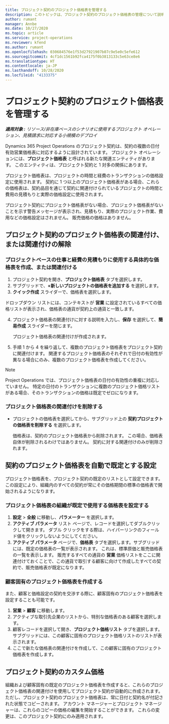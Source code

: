 ```yaml
---
title: プロジェクト契約のプロジェクト価格表を管理する
description: このトピックは、プロジェクト契約のプロジェクト価格表の管理について説明します。
author: rumant
manager: Annbe
ms.date: 10/27/2020
ms.topic: article
ms.service: project-operations
ms.reviewer: kfend
ms.author: rumant
ms.openlocfilehash: 030684576e1f53d27921907b07c9e5e0c5efe612
ms.sourcegitcommit: 4cf1dc1561b92fca4175f0b3813133c5e63ce8e6
ms.translationtype: HT
ms.contentlocale: ja-JP
ms.lasthandoff: 10/28/2020
ms.locfileid: "4133375"
---
```

# <a name="manage-project-price-lists-on-project-contracts"></a>プロジェクト契約のプロジェクト価格表を管理する

_**適用対象 :** リソース/非在庫ベースのシナリオに使用するプロジェクト オペレーション、見積請求に対応する小規模のデプロイ_

Dynamics 365 Project Operations のプロジェクト契約は、契約の複数の日付有効営業価格表に対応するように設計されています。 プロジェクト オペレーションには、**プロジェクト価格表** と呼ばれる新たな関連エンティティがあります。 このエンティティは、プロジェクト契約と 1 対多の関係にあります。

プロジェクト価格表は、プロジェクトの時間と経費のトランザクションの価格設定に使用されます。 契約に 1 つ以上のプロジェクト価格表がある場合、これらの価格表は、契約品目を通じて契約に関連付けられているプロジェクトの時間と費用の見積もりと実際の価格設定に使用されます。

プロジェクト契約にプロジェクト価格表がない場合、プロジェクト価格表がないことを示す警告メッセージが表示され、見積もり、実際のプロジェクト作業、費用などの価格設定はされません。 販売価格の価格はありません。

## <a name="associate-or-unassociate-a-project-price-list-on-a-project-contract"></a>プロジェクト契約のプロジェクト価格表の関連付け、または関連付けの解除

### <a name="create-or-associate-a-specific-price-list-for-estimating-project-based-work-and-expenses"></a>プロジェクトベースの仕事と経費の見積もりに使用する具体的な価格表を作成、または関連付ける

1. プロジェクト契約を開き、**プロジェクト価格表** タブを選択します。
2. サブグリッドで、**+新しいプロジェクトの価格表を追加する** を選択します。
3. **クイック作成** スライダーで、価格表を選択します。 

  ドロップダウン リストには、コンテキストが **営業** に設定されているすべての価格リストが表示され、価格表の通貨が契約上の通貨と一致します。
  
4. プロジェクト価格表の関連付けに対する説明を入力し、**保存** を選択して、**簡易作成** スライダーを閉じます。

   プロジェクト価格表の関連付けが作成されます。
   
5. 手順 1 から 4 を繰り返して、複数のプロジェクト価格表をプロジェクト契約に関連付けます。 関連するプロジェクト価格表のそれぞれで日付の有効性が異なる場合にのみ、複数のプロジェクト価格表を作成してください。

> [!NOTE]
> Project Operations では、プロジェクト価格表の日付の有効性の重複に対応していません。 特定の日付のトランザクションに複数のプロジェクト価格リストがある場合、そのトランザクションの価格は既定でゼロになります。

### <a name="remove-a-project-price-list-association"></a>プロジェクト価格表の関連付けを削除する

- プロジェクトの価格表を選択してから、サブグリッド上の **契約プロジェクトの価格表を削除する** を選択します。 

  価格表は、契約のプロジェクト価格表から削除されます。 この場合、価格表自体が削除されるわけではありません。 契約に対する関連付けのみが削除されます。

## <a name="set-up-automatic-defaulting-of-project-price-lists-on-a-contract"></a>契約のプロジェクト価格表を自動で既定とする設定

プロジェクト価格表を、プロジェクト契約の既定のリストとして設定できます。 この設定により、組織内のすべての契約が常にその価格期間の標準の価格表で開始されるようになります。

### <a name="set-up-the-organizational-default-for-project-price-lists"></a>プロジェクト価格表の組織が既定で使用する価格表を設定する

1. **設定** > **全般** に移動し、**パラメーター** を選択します。
2. **アクティブ パラメータ** リスト ページで、レコードを選択してダブルクリックして開きます。 ダブル クリックをする際は、ハイパーリンクのフィールド値をクリックしないようにしてください。 
3. **アクティブ パラメータ** ページで、**価格表** タブを選択します。サブグリッドには、既定の価格表の一覧が表示されます。 これは、標準原価と販売価格表の一覧を表示します。 販売するすべての通貨の **営業** 価格リストをここに関連付けておくことで、この通貨で取引する顧客に向けて作成したすべての契約で、販売価格表が既定になります。

### <a name="set-up-a-customer-specific-project-price-list"></a>顧客固有のプロジェクト価格表を作成する

また、顧客と価格設定の契約を交渉する際に、顧客固有のプロジェクト価格表を設定することも可能です。

1. **営業** > **顧客** に移動します。
2. アクティブな取引先企業のリストから、特別な価格表のある顧客を選択します。
3. 顧客レコードを選択して開き、**プロジェクト価格リスト** タブを選択します。サブグリッドには、この顧客に固有のプロジェクト価格リストのリストが表示されます。 
4. ここで新たな価格表の関連付けを作成して、この顧客に固有のプロジェクト価格表を作成します。

## <a name="custom-pricing-on-a-project-contract"></a>プロジェクト契約のカスタム価格

組織および顧客固有の既定のプロジェクト価格表を作成すると、これらのプロジェクト価格表の関連付けを使用してプロジェクト契約が自動的に作成されます。 ただし、プロジェクト契約のプロジェクト価格表は、常に日付と契約名が付記された状態でコピーされます。 アカウント マネージャーとプロジェクト マネージャーは、これらのコピーの価格の編集を開始することができます。 これらの変更は、このプロジェクト契約にのみ適用されます。
